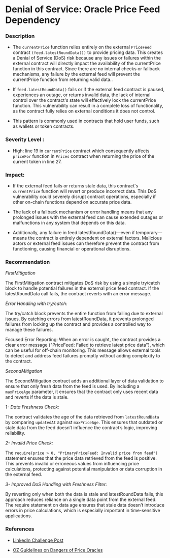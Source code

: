 # Denial of Service: Oracle Price Feed Dependency

### Description

- The  `currentPrice` function relies entirely on the external `PriceFeed` contract `(feed.latestRoundData())` to provide pricing data. This creates a Denial of Service (DoS) risk because any issues or failures within the external contract will directly impact the availability of the currentPrice function in this contract. Since there are no internal checks or fallback mechanisms, any failure by the external feed will prevent the currentPrice function from returning valid data..

- If `feed.latestRoundData()` fails or if the external feed contract is paused, experiences an outage, or returns invalid data, the lack of internal control over the contract's state will effectively lock the currentPrice function. This vulnerability can result in a complete loss of functionality, as the contract fully relies on external conditions it does not control.

- This pattern is commonly used in contracts that hold user funds, such as wallets or token contracts.


### Severity Level : 

- High: line 19 in `currentPrice` contract which consequently affects `priceFor` function in `Prices` contract when returning the price of the current token in line 27.

### Impact: 

- If the external feed fails or returns stale data, this contract's `currentPrice` function will revert or produce incorrect data. This DoS vulnerability could severely disrupt contract operations, especially if other on-chain functions depend on accurate price data. 

- The lack of a fallback mechanism or error handling means that any prolonged issues with the external feed can cause extended outages or malfunctions in any system that depends on this data.

- Additionally, any failure in feed.latestRoundData()—even if temporary—means the contract is entirely dependent on external factors. Malicious actors or external feed issues can therefore prevent the contract from functioning, causing financial or operational disruptions.

### Recommendation

*FirstMitigation* 

The FirstMitigation contract mitigates DoS risk by using a simple try/catch block to handle potential failures in the external price feed contract. If the latestRoundData call fails, the contract reverts with an error message.

*Error Handling with try/catch:*

 The try/catch block prevents the entire function from failing due to external issues. By catching errors from latestRoundData, it prevents prolonged failures from locking up the contract and provides a controlled way to manage these failures.

Focused Error Reporting: When an error is caught, the contract provides a clear error message ("PriceFeed: Failed to retrieve latest price data"), which can be useful for off-chain monitoring. This message allows external tools to detect and address feed failures promptly without adding complexity to the contract.

*SecondMitigation* 

The SecondMitigation contract adds an additional layer of data validation to ensure that only fresh data from the feed is used. By including a `maxPriceAge` parameter, it ensures that the contract only uses recent data and reverts if the data is stale.



*1- Data Freshness Check:*

 The contract validates the age of the data retrieved from `latestRoundData` by comparing `updatedAt` against `maxPriceAge`. This ensures that outdated or stale data from the feed doesn’t influence the contract’s logic, improving reliability.

*2- Invalid Price Check:*

 The `require(price > 0, "PrimaryPriceFeed: Invalid price from feed")` statement ensures that the price data retrieved from the feed is positive. This prevents invalid or erroneous values from influencing price calculations, protecting against potential manipulation or data corruption in the external feed.

*3- Improved DoS Handling with Freshness Filter:* 

By reverting only when both the data is stale and latestRoundData fails, this approach reduces reliance on a single data point from the external feed. The require statement on data age ensures that stale data doesn’t introduce errors in price calculations, which is especially important in time-sensitive applications.


### References

- [LinkedIn Challenge Post](https://www.linkedin.com/feed/update/urn:li:activity:7260379465740873729/)

- [OZ Guidelines on Dangers of Price Oracles](https://blog.openzeppelin.com/secure-smart-contract-guidelines-the-dangers-of-price-oracles)

